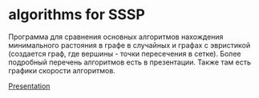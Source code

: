 # algorithms for SSSP

Программа для сравнения основных алгоритмов нахождения минимального растояния в графе в случайных и графах с эвристикой (создается граф, где вершины - точки пересечения в сетке). Более подробный перечень алгоритмов есть в презентации. Также там есть графики скорости алгоритмов.

[Presentation](https://docs.google.com/presentation/d/1AS5w8TPe_VLXwWRAyasz2JLboxKhO2LPKcyp0341vF0/edit?usp=sharing)
